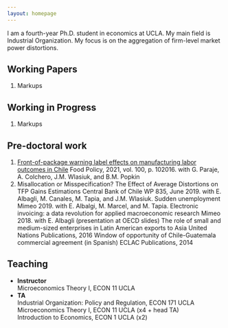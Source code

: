 ```yaml
---
layout: homepage
---
```



I am a fourth-year Ph.D. student in economics at UCLA. My main field is Industrial Organization. My focus is on the aggregation of firm-level market power distortions.

## Working Papers
1. Markups

## Working in Progress
1. Markups

## Pre-doctoral work
1. <a href="[https://amartner.github.io/cv_AM_2023.pdf](https://www.sciencedirect.com/science/article/pii/S0306919220302220)">Front-of-package warning label effects on manufacturing labor outcomes in Chile</a> 
Food Policy, 2021, vol. 100, p. 102016. with G. Paraje, A. Colchero, J.M. Wlasiuk, and B.M. Popkin
2. Misallocation or Misspecification? The Effect of Average Distortions on TFP Gains Estimations
Central Bank of Chile WP 835, June 2019. with E. Albagli, M. Canales, M. Tapia, and J.M. Wlasiuk.
Sudden unemployment
Mimeo 2019. with E. Albalgi, M. Marcel, and M. Tapia.
Electronic invoicing: a data revolution for applied macroeconomic research
Mimeo 2018. with E. Albagli (presentation at OECD slides)
The role of small and medium-sized enterprises in Latin American exports to Asia
United Nations Publications, 2016
Window of opportunity of Chile-Guatemala commercial agreement (in Spanish)
ECLAC Publications, 2014


## Teaching
- **Instructor**<br>
Microeconomics Theory I, ECON 11 UCLA 
- **TA** <br>
Industrial Organization: Policy and Regulation, ECON 171 UCLA <br>
Microeconomics Theory I, ECON 11 UCLA (x4 + head TA) <br>
Introduction to Economics, ECON 1 UCLA (x2)




